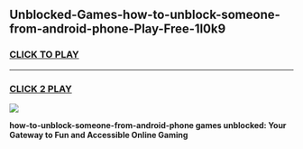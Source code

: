
## Unblocked-Games-how-to-unblock-someone-from-android-phone-Play-Free-1l0k9
<h3>
<a href="https://premium76.site?title=how-to-unblock-someone-from-android-phone&ref=20M">CLICK TO PLAY</a></h3>
<hr>

<h3>
<a href="https://premium76.site?title=how-to-unblock-someone-from-android-phone&ref=20M">CLICK 2 PLAY</a>
  
</h3>

<a href="https://premium76.site?title=how-to-unblock-someone-from-android-phone&ref=19M"><img src="https://clearcache.store/games.png"></a>


**how-to-unblock-someone-from-android-phone games unblocked: Your Gateway to Fun and Accessible Online Gaming**
